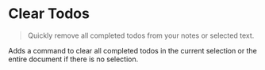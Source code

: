 # Clear Todos

> Quickly remove all completed todos from your notes or selected text.

Adds a command to clear all completed todos in the current selection or the entire document if there is no selection.

